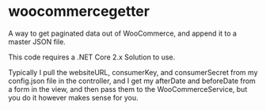 # woocommercegetter
A way to get paginated data out of WooCommerce, and append it to a master JSON file.

This code requires a .NET Core 2.x Solution to use. 

Typically I pull the websiteURL, consumerKey, and consumerSecret from my config.json file in the controller, and I get my afterDate and beforeDate from a form in the view, and then pass them to the WooCommerceService, but you do it however makes sense for you. 
